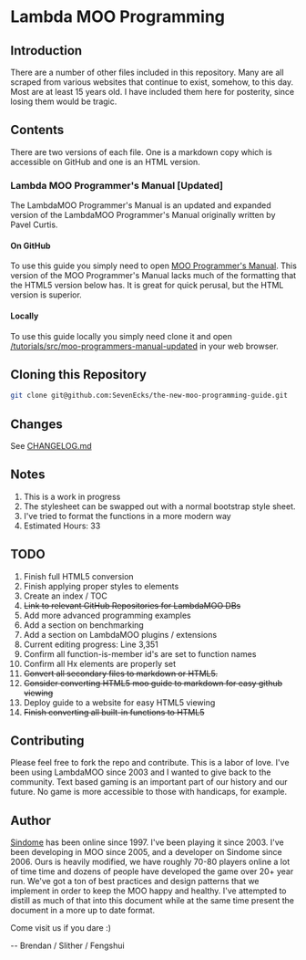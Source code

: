 # Lambda MOO Programming

## Introduction
There are a number of other files included in this repository. Many are all scraped from various websites that continue to exist, somehow, to this day. Most are at least 15 years old. I have included them here for posterity, since losing them would be tragic.

## Contents
There are two versions of each file. One is a markdown copy which is accessible on GitHub and one is an HTML version.

### Lambda MOO Programmer's Manual [Updated]
The LambdaMOO Programmer's Manual is an updated and expanded version of the LambdaMOO Programmer's Manual originally written by Pavel Curtis.

#### On GitHub
To use this guide you simply need to open [MOO Programmer's Manual](/tutorials/moo-programmers-manual-updated.md). This version of the MOO Programmer's Manual lacks much of the formatting that the HTML5 version below has. It is great for quick perusal, but the HTML version is superior. 

#### Locally
To use this guide locally you simply need clone it and open [/tutorials/src/moo-programmers-manual-updated](/tutorials/src/moo-programmers-manual-updated.html) in your web browser.

## Cloning this Repository
```bash
git clone git@github.com:SevenEcks/the-new-moo-programming-guide.git
```

## Changes
See [CHANGELOG.md](CHANGELOG.md)

## Notes
1. This is a work in progress
2. The stylesheet can be swapped out with a normal bootstrap style sheet.
3. I've tried to format the functions in a more modern way
4. Estimated Hours: 33

## TODO
1. Finish full HTML5 conversion
2. Finish applying proper styles to elements
3. Create an index / TOC
4. ~~Link to relevant GitHub Repositories for LambdaMOO DBs~~
5. Add more advanced programming examples
6. Add a section on benchmarking
7. Add a section on LambdaMOO plugins / extensions
8. Current editing progress: Line 3,351
9. Confirm all function-is-member id's are set to function names
10. Confirm all Hx elements are properly set
11. ~~Convert all secondary files to markdown or HTML5.~~
12. ~~Consider converting HTML5 moo guide to markdown for easy github viewing~~
13. Deploy guide to a website for easy HTML5 viewing
14. ~~Finish converting all built-in functions to HTML5~~

## Contributing
Please feel free to fork the repo and contribute.  This is a labor of love.  I've been using LambdaMOO since 2003 and I wanted to give back to the community.  Text based gaming is an important part of our history and our future.  No game is more accessible to those with handicaps, for example.

## Author
[Sindome](https://www.sindome.org/) has been online since 1997. I've been playing it since 2003.  I've been developing in MOO since 2005, and a developer on Sindome since 2006. Ours is heavily modified, we have roughly 70-80 players online a lot of time time and dozens of people have developed the game over 20+ year run.  We've got a ton of best practices and design patterns that we implement in order to keep the MOO happy and healthy.  I've attempted to distill as much of that into this document while at the same time present the document in a more up to date format.

Come visit us if you dare :)

-- Brendan / Slither / Fengshui

